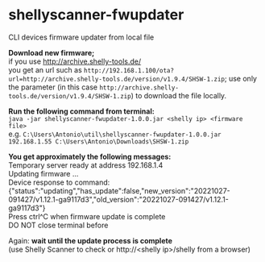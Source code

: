 # shellyscanner-fwupdater
CLI devices firmware updater from local file

**Download new firmware;**  
if you use http://archive.shelly-tools.de/  
you get an url such as ``http://192.168.1.100/ota?url=http://archive.shelly-tools.de/version/v1.9.4/SHSW-1.zip``;
use only the parameter (in this case ``http://archive.shelly-tools.de/version/v1.9.4/SHSW-1.zip``) to download the file locally.

**Run the following command from terminal:**  
``java -jar shellyscanner-fwupdater-1.0.0.jar <shelly ip> <firmware file>``  
e.g. ``C:\Users\Antonio\util\shellyscanner-fwupdater-1.0.0.jar 192.168.1.55 C:\Users\Antonio\Downloads\SHSW-1.zip``

**You get approximately the following messages:**  
Temporary server ready at address 192.168.1.4  
Updating firmware ...  
Device response to command:  
{"status":"updating","has_update":false,"new_version":"20221027-091427/v1.12.1-ga9117d3","old_version":"20221027-091427/v1.12.1-ga9117d3"}  
Press ctrl^C when firmware update is complete  
DO NOT close terminal before

Again: **wait until the update process is complete**  
(use Shelly Scanner to check or http://\<shelly ip\>/shelly from a browser)
